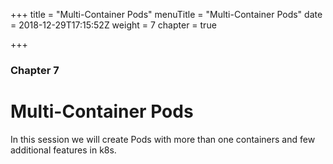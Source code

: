 +++
title = "Multi-Container Pods"
menuTitle = "Multi-Container Pods"
date = 2018-12-29T17:15:52Z
weight = 7
chapter = true

+++

### Chapter 7

# Multi-Container Pods

In this session we will create Pods with more than one containers and few additional features in k8s.
